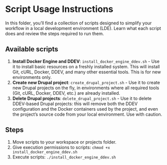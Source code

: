 # Script Usage Instructions
In this folder, you’ll find a collection of scripts designed to simplify your workflow in a local development environment (LDE). Learn what each script does and review the steps required to run them.

## Available scripts

1. **Install Docker Engine and DDEV**: `install_docker_engine_ddev.sh` - Use it to install basic resources on a freshly installed system. This will install Git, cURL, Docker, DDEV, and many other essential tools. This is for new environments only.  
2. **Create new Drupal project**: `create_drupal_project.sh` - Use it to create new Drupal projects on the fly, in environments where all required tools (Git, cURL, Docker, DDEV, etc.) are already installed.    
3. **Delete Drupal projects**: `delete_drupal_project.sh` - Use it to delete DDEV-based Drupal projects: this will remove both the DDEV configuration and the Docker containers used by the project, and even the project’s source code from your local environment. Use with caution.

## Steps

1. Move scripts to your workspace or projects folder.
2. Give execution permissions to scripts: `chmod +x install_docker_engine_ddev.sh`
3. Execute scripts: `./install_docker_engine_ddev.sh`